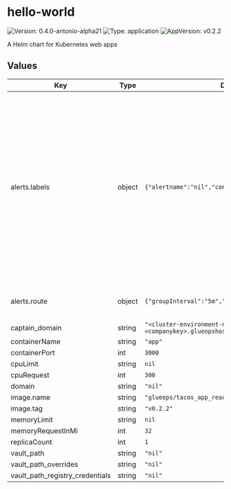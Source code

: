 # hello-world

![Version: 0.4.0-antonio-alpha21](https://img.shields.io/badge/Version-0.4.0--antonio--alpha21-informational?style=flat-square) ![Type: application](https://img.shields.io/badge/Type-application-informational?style=flat-square) ![AppVersion: v0.2.2](https://img.shields.io/badge/AppVersion-v0.2.2-informational?style=flat-square)

A Helm chart for Kubernetes web apps

## Values

| Key | Type | Default | Description |
|-----|------|---------|-------------|
| alerts.labels | object | `{"alertname":"nil","component":"nil","team":"nil"}` | These labels are additional filters you can use to keep these notifications for one particular team, component, or alert. Note: you must set the same filters (with the exception of alertname) on the alert definition itself. The alert definition is also refered to as the prometheusrule. |
| alerts.route | object | `{"groupInterval":"5m","repeatInterval":"5m"}` | Amount of time to fire an alert again after the first one is sent. |
| captain_domain | string | `"<cluster-environment-name>.<companykey>.glueopshosted.com"` |  |
| containerName | string | `"app"` |  |
| containerPort | int | `3000` |  |
| cpuLimit | string | `nil` |  |
| cpuRequest | int | `300` |  |
| domain | string | `"nil"` |  |
| image.name | string | `"glueops/tacos_app_react_js"` |  |
| image.tag | string | `"v0.2.2"` |  |
| memoryLimit | string | `nil` |  |
| memoryRequestInMi | int | `32` |  |
| replicaCount | int | `1` |  |
| vault_path | string | `"nil"` |  |
| vault_path_overrides | string | `"nil"` |  |
| vault_path_registry_credentials | string | `"nil"` |  |
